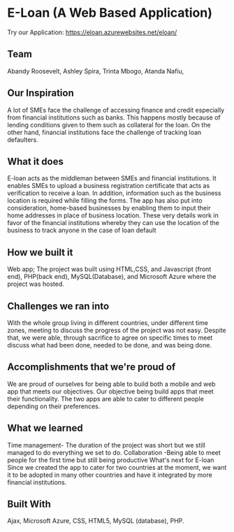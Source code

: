# E-Loan (A Web Based Application)
Try our Application: https://eloan.azurewebsites.net/eloan/

## Team 
Abandy Roosevelt,
Ashley Spira,
Trinta Mbogo,
Atanda Nafiu,

## Our Inspiration
A lot of SMEs face the challenge of accessing finance and credit especially from financial institutions such as banks. This happens mostly because of lending conditions given to them such as collateral for the loan. On the other hand, financial institutions face the challenge of tracking loan defaulters.

## What it does
E-loan acts as the middleman between SMEs and financial institutions. It enables SMEs to upload a business registration certificate that acts as verification to receive a loan. In addition, information such as the business location is required while filling the forms. The app has also put into consideration, home-based businesses by enabling them to input their home addresses in place of business location. These very details work in favor of the financial institutions whereby they can use the location of the business to track anyone in the case of loan default

## How we built it
Web app; The project was built using HTML,CSS, and Javascript (front end), PHP(back end), MySQL(Database), and Microsoft Azure where the project was hosted.

## Challenges we ran into
With the whole group living in different countries, under different time zones, meeting to discuss the progress of the project was not easy. Despite that, we were able, through sacrifice to agree on specific times to meet discuss what had been done, needed to be done, and was being done.

## Accomplishments that we're proud of
We are proud of ourselves for being able to build both a mobile and web app that meets our objectives. Our objective being build apps that meet their functionality. The two apps are able to cater to different people depending on their preferences.

## What we learned
Time management- The duration of the project was short but we still managed to do everything we set to do.
Collaboration -Being able to meet people for the first time but still being productive
What's next for E-loan
Since we created the app to cater for two countries at the moment, we want it to be adopted in many other countries and have it integrated by more financial institutions.

## Built With
Ajax,
Microsoft Azure,
CSS,
HTML5,
MySQL (database),
PHP.
